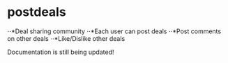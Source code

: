 # postdeals

⋅⋅*Deal sharing community
⋅⋅*Each user can post deals 
⋅⋅*Post comments on other deals
⋅⋅*Like/Dislike other deals

Documentation is still being updated!
